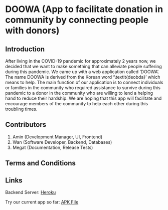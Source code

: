 # DOOWA (App to facilitate donation in community by connecting people with donors)

## Introduction
After living in the COVID-19 pandemic for approximately 2 years now, we decided that we want to make something that can alleviate people suffering during this pandemic. We came up with a web application called ‘DOOWA’. The name DOOWA is derived from the Korean word ‘\textit{deobda}’ which means to help. The main function of our application is to connect individuals or families in the community who required assistance to survive during this pandemic to a donor in the community who are willing to lend a helping hand to reduce their hardship. We are hoping that this app will facilitate and encourage members of the community to help each other during this troubling times.

## Contributors
1. Amin (Development Manager, UI, Frontend)
2. Wan (Software Developer, Backend, Databases)
4. Megat (Documentation, Release Tests)

## Terms and Conditions

## Links
Backend Server: [Heroku](https://dashboard.heroku.com/apps/doowa-server) 

Try our current app so far: [APK File](https://github.com/jpog99/DOOWA/blob/master/app/release/app-release.apk?raw=true)
